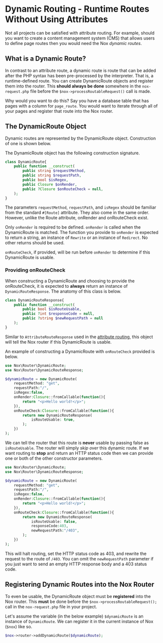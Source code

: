 # Dynamic Routing - Runtime Routes Without Using Attributes
Not all projects can be satisfied with attribute routing. For example, should you want to create a content management system (CMS) that allows users to define page routes then you would need the Nox *dynamic routes*.

## What is a Dynamic Route?
In contrast to an attribute route, a dynamic route is route that can be added after the PHP syntax has been pre-processed by the interpreter. That is, a runtime-defined route. You can create DynamicRoute objects and register them into the router. This **should always be done** somewhere in the `nox-request.php` file before the `$nox->processRoutableRequest()` call is made.

Why would you want to do this? Say you have a database table that has pages with a column for <code class="language-php">page_route</code>. You would want to iterate through all of your pages and register that route into the Nox router.

## The DynamicRoute Object
Dynamic routes are represented by the DynamicRoute object. Construction of one is shown below.

The DynamicRoute object has the following construction signature.
```php
class DynamicRoute{
    public function __construct(
        public string $requestMethod,
        public string $requestPath,
        public bool $isRegex,
        public Closure $onRender,
        public ?Closure $onRouteCheck = null,
    );
}
```

The parameters `requestMethod`, `requestPath`, and `isRegex` should be familiar from the standard `#[Route]` attribute. They also come in the same order. However, unlike the Route attribute, onRender and onRouteCheck exist.

Only `onRender` is required to be defined. `onRender` is called when the DynamicRoute is matched. The function you provide to `onRender` is expected to return a string, an instance of `Rewrite` or an instance of `Redirect`. No other returns should be used.

`onRouteCheck`, if provided, will be run before `onRender` to determine if this DynamicRoute is usable. 

### Providing onRouteCheck
When constructing a DynamicRoute and choosing to provide the onRouteCheck, it is expected to **always** return an instance of `DynamicRouteResponse`. The anatomy of this class is below.
```php
class DynamicRouteResponse{
    public function __construct(
        public bool $isRouteUsable,
        public ?int $responseCode = null,
        public ?string $newRequestPath = null
    );
}
```

Similar to `AttributeRouteResponse` used in the [attribute routing](/docs/2.0/routing/custom-route-method-attribute), this object will tell the Nox router if this DynamicRoute is usable.

An example of constructing a DynamicRoute with `onRouteCheck` provided is below.

```php
use Nox\Router\DynamicRoute;
use Nox\Router\DynamicRouteResponse;

$dynamicRoute = new DynamicRoute(
    requestMethod: "get",
    requestPath:"/",
    isRegex:false,
    onRender:Closure::fromCallable(function(){
        return "<p>Hello world!</p>";
    }),
    onRouteCheck:Closure::fromCallable(function(){
        return new DynamicRouteResponse(
            isRouteUsable: true,
        );
    }) 
);
```

We can tell the router that this route is **never** usable by passing false as `isRouteUsable`. The router will simply *skip over* this dynamic route. If we want routing to **stop** and return an HTTP status code then we can provide one or both of the other constructor parameters.

```php
use Nox\Router\DynamicRoute;
use Nox\Router\DynamicRouteResponse;

$dynamicRoute = new DynamicRoute(
    requestMethod: "get",
    requestPath:"/",
    isRegex:false,
    onRender:Closure::fromCallable(function(){
        return "<p>Hello world!</p>";
    }),
    onRouteCheck:Closure::fromCallable(function(){
        return new DynamicRouteResponse(
            isRouteUsable: false,
            responseCode:403,  
            newRequestPath:"/403",
        );
    }) 
);
```

This will halt routing, set the HTTP status code as 403, and rewrite the request to the route of `/403`. You can omit the `newRequestPath` parameter if you just want to send an empty HTTP response body and a 403 status code.

## Registering Dynamic Routes into the Nox Router
To even be usable, the DynamicRoute object must be **registered** into the Nox router. This **must** be done before the `$nox->processRoutableRequest();` call in the `nox-request.php` file in your project.

Let's assume the variable (in the below example) `$dynamicRoute` is an instance of `DynamicRoute`. We can register it in the current instance of Nox (`$nox`) like so.

```php
$nox->router->addDynamicRoute($dynamicRoute);
```